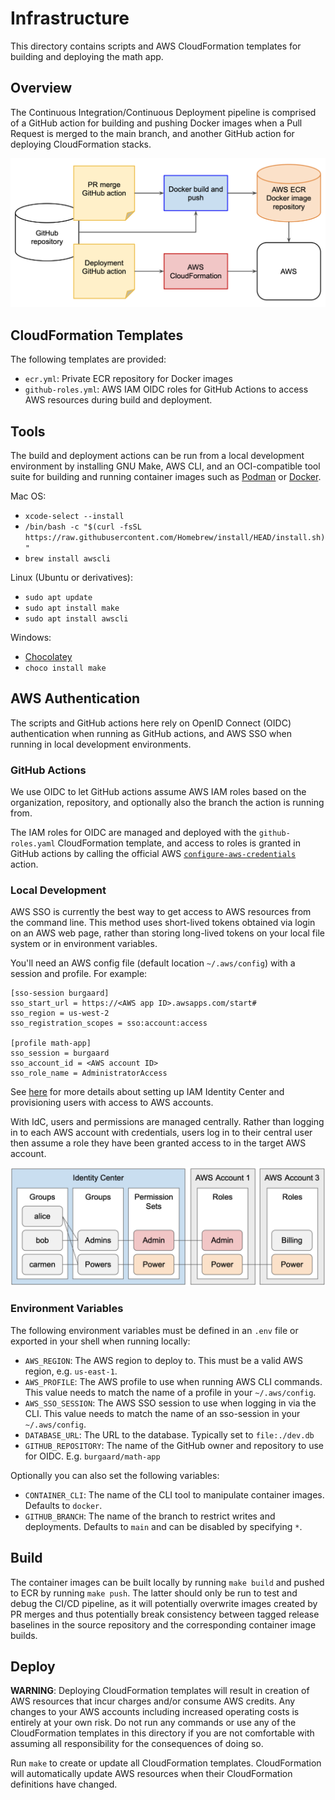 # Infrastructure

This directory contains scripts and AWS CloudFormation templates for building and deploying the math app.

## Overview

The Continuous Integration/Continuous Deployment pipeline is comprised of a GitHub action for building and pushing Docker images when a Pull Request is merged to the main branch, and another GitHub action for deploying CloudFormation stacks.

![CI/CD pipeline](./CI-CD-pipeline.png)

## CloudFormation Templates

The following templates are provided:
  - `ecr.yml`: Private ECR repository for Docker images
  - `github-roles.yml`: AWS IAM OIDC roles for GitHub Actions to access AWS resources during build and deployment.

## Tools

The build and deployment actions can be run from a local development environment by installing GNU Make, AWS CLI, and an OCI-compatible tool suite for building and running container images such as [Podman](https://podman.io) or [Docker](https://docs.docker.com/desktop/setup/install).

Mac OS:
  - `xcode-select --install`
  - `/bin/bash -c "$(curl -fsSL https://raw.githubusercontent.com/Homebrew/install/HEAD/install.sh)"`
  - `brew install awscli`

Linux (Ubuntu or derivatives):
  - `sudo apt update`
  - `sudo apt install make`
  - `sudo apt install awscli`

Windows:
  - [Chocolatey](https://chocolatey.org/install)
  - `choco install make`

## AWS Authentication

The scripts and GitHub actions here rely on OpenID Connect (OIDC) authentication when running as GitHub actions, and AWS SSO when running in local development environments.

### GitHub Actions

We use OIDC to let GitHub actions assume AWS IAM roles based on the organization, repository, and optionally also the branch the action is running from.

The IAM roles for OIDC are managed and deployed with the `github-roles.yaml` CloudFormation template, and access to roles is granted in GitHub actions by calling the official AWS [`configure-aws-credentials`](https://github.com/aws-actions/configure-aws-credentials) action.

### Local Development

AWS SSO is currently the best way to get access to AWS resources from the command line. This method uses short-lived tokens obtained via login on an AWS web page, rather than storing long-lived tokens on your local file system or in environment variables.

You'll need an AWS config file (default location `~/.aws/config`) with a session and profile. For example:

```
[sso-session burgaard]
sso_start_url = https://<AWS app ID>.awsapps.com/start#
sso_region = us-west-2
sso_registration_scopes = sso:account:access

[profile math-app]
sso_session = burgaard
sso_account_id = <AWS account ID>
sso_role_name = AdministratorAccess
```

See [here](https://docs.aws.amazon.com/singlesignon/latest/userguide/howtogetcredentials.html) for more details about setting up IAM Identity Center and provisioning users with access to AWS accounts.

With IdC, users and permissions are managed centrally. Rather than logging in to each AWS account with credentials, users log in to their central user then assume a role they have been granted access to in the target AWS account.

![IAM Identity Center with synchronized roles in AWS accounts](./sso-users-and-roles.png)

### Environment Variables

The following environment variables must be defined in an `.env` file or exported in your shell when running locally:
  - `AWS_REGION`: The AWS region to deploy to. This must be a valid AWS region, e.g. `us-east-1`.
  - `AWS_PROFILE`: The AWS profile to use when running AWS CLI commands. This value needs to match the name of a profile in your `~/.aws/config`.
  - `AWS_SSO_SESSION`: The AWS SSO session to use when logging in via the CLI. This value needs to match the name of an sso-session in your `~/.aws/config`.
  - `DATABASE_URL`: The URL to the database. Typically set to `file:./dev.db`
  - `GITHUB_REPOSITORY`: The name of the GitHub owner and repository to use for OIDC. E.g. `burgaard/math-app`

Optionally you can also set the following variables:
  - `CONTAINER_CLI`: The name of the CLI tool to manipulate container images. Defaults to `docker`.
  - `GITHUB_BRANCH`: The name of the branch to restrict writes and deployments. Defaults to `main` and can be disabled by specifying `*`.

## Build

The container images can be built locally by running `make build` and pushed to ECR by running `make push`. The latter should only be run to test and debug the CI/CD pipeline, as it will potentially overwrite images created by PR merges and thus potentially break consistency between tagged release baselines in the source repository and the corresponding container image builds.

## Deploy

**WARNING**: Deploying CloudFormation templates will result in creation of AWS resources that incur charges and/or consume AWS credits. Any changes to your AWS accounts including increased operating costs is entirely at your own risk. Do not run any commands or use any of the CloudFormation templates in this directory if you are not comfortable with assuming all responsibility for the consequences of doing so.

Run `make` to create or update all CloudFormation templates. CloudFormation will automatically update AWS resources when their CloudFormation definitions have changed.
